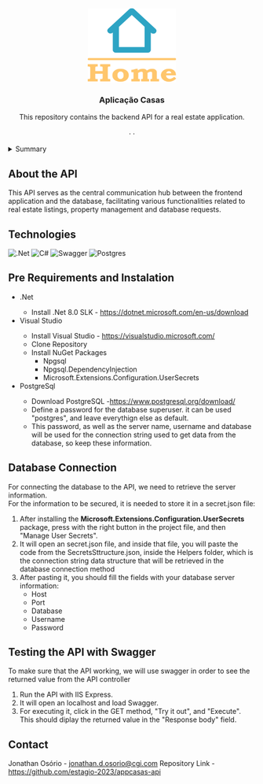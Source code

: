 <a name="readme-top"></a>


<br />
<div align="center">
 
<img src="Images/image.png" alt="Logo" width="180" height="150">
 

<h3 align="center">Aplicação Casas</h3>

  <p align="center">
    This repository contains the backend API for a real estate application. 
    <br />
    <br />
    ·
    ·
  </p>
</div>


<details>
  <summary>Summary</summary>
  <ol>
    <li>
      <a href="#about-the-api">About the API</a>
    </li>
    <li>
      <a href="#technologies">Technologies
      </a>
    </li>
     <li>
      <a href="#pre-requirements-and-instalation">Pre-Requirements and Instalation
      </a>
    </li>
    <li>
      <a href="#database-connection">Database Connection
      </a>
    </li>
     <li>
      <a href="#testing-the-api-with-swagger">Testing the API
      </a>
    </li>
     <li>
      <a href="#contact">Contact
      </a>
    </li>
    
  </ol>
</details>


## About the API

This API serves as the central communication hub between the frontend application and the database, facilitating various functionalities related to real estate listings, property management and database requests.

## Technologies

![.Net](https://img.shields.io/badge/.NET-5C2D91?style=for-the-badge&logo=.net&logoColor=white) ![C#](https://img.shields.io/badge/c%23-%23239120.svg?style=for-the-badge&logo=csharp&logoColor=white) ![Swagger](https://img.shields.io/badge/-Swagger-%23Clojure?style=for-the-badge&logo=swagger&logoColor=white) ![Postgres](https://img.shields.io/badge/postgres-%23316192.svg?style=for-the-badge&logo=postgresql&logoColor=white)



## Pre Requirements and Instalation
<ul>
  <li>.Net</li>
  <ul>
  <li>Install .Net 8.0 SLK - <a href="https://dotnet.microsoft.com/en-us/download">https://dotnet.microsoft.com/en-us/download</a></li>
  </ul>
  <li>Visual Studio</li>
  <ul>
    <li>Install Visual Studio - <a href="https://visualstudio.microsoft.com/">https://visualstudio.microsoft.com/</a></li>
    <li>Clone Repository</li>
    <li>Install NuGet Packages
        <ul>
          <li>Npgsql</li>
          <li>Npgsql.DependencyInjection</li>
          <li>Microsoft.Extensions.Configuration.UserSecrets</li>
        </ul>
    </li>
  </ul>
  <li>PostgreSql</li>
    <ul>
      <li>Download PostgreSQL -<a href="https://www.postgresql.org/download/">https://www.postgresql.org/download/</a> </li>
      <li>Define a password for the database superuser. it can be used "postgres", and leave everythign else as default.</li>
      <li>This password, as well as the server name, username and database will be used for the connection string used to get data from the database, so keep these information.</li>
    </ul>
</ul>

## Database Connection
  For connecting the database to the API, we need to retrieve the server information.
<br>
  For the information to be secured, it is needed to store it in a secret.json file:
    <ol>
      <li>After installing the <strong>Microsoft.Extensions.Configuration.UserSecrets</strong> package, press with the right button in the project file, and then "Manage User Secrets".</li>
      <li>It will open an secret.json file, and inside that file, you will paste the code from the SecretsSttructure.json, inside the Helpers folder, which is the connection string data structure that will be retrieved in the database connection method</li>
      <li>After pasting it, you should fill the fields with your database server information:
      <ul>
      <li>Host</li>
      <li>Port</li>
      <li>Database</li>
      <li>Username</li>
      <li>Password</li>
      </ul>
      </li>
    </ol>

## Testing the API with Swagger
To make sure that the API working, we will use swagger in order to see the returned value from the API controller
<ol>
<li>Run the API with IIS Express.</li>
<li>It will open an localhost and load Swagger.</li>
<li>For executing it, click in the GET method, "Try it out", and "Execute". This should diplay the returned value in the "Response body" field.</li>
</ol>


## Contact

Jonathan Osório - jonathan.d.osorio@cgi.com
Repository Link - https://github.com/estagio-2023/appcasas-api
